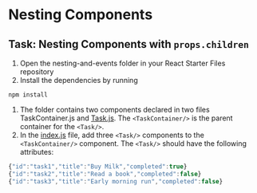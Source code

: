 # Nesting Components

## Task: Nesting Components with `props.children`

1.  Open the nesting-and-events folder in your React Starter Files repository
1. Install the dependencies by running 
```shell
npm install 
```
1. The folder contains two components declared in two files TaskContainer.js and [Task.js][1]. The `<TaskContainer/>` is the parent container for the `<Task/>`.
1. In the [index.js][2] file, add three `<Task/>` components to the `<TaskContainer/>` component. The `<Task/>` should have the following attributes:

```js
{"id":"task1","title":"Buy Milk","completed":true}
{"id":"task2","title":"Read a book","completed":false}
{"id":"task3","title":"Early morning run","completed":false}
```

[1]:/nesting-and-events/src/components/Task.js
[2]:/nesting-and-events/src/index.js